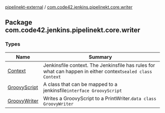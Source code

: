 [pipelinekt-external](../index.md) / [com.code42.jenkins.pipelinekt.core.writer](./index.md)

## Package com.code42.jenkins.pipelinekt.core.writer

### Types

| Name | Summary |
|---|---|
| [Context](-context/index.md) | Jenkinsfile context.  The Jenkinsfile has rules for what can happen in either context`sealed class Context` |
| [GroovyScript](-groovy-script/index.md) | A class that can be mapped to a jenkinsfile`interface GroovyScript` |
| [GroovyWriter](-groovy-writer/index.md) | Writes a GroovyScript to a PrintWriter.`data class GroovyWriter` |
